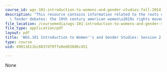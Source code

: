 ```yaml
---
course_id: wgs-101-introduction-to-womens-and-gender-studies-fall-2014
description: "This resource contains information related to the roots of contemporary\
  \ fender debates: the 19th century american women\u2019s rights movement."
file_location: /coursemedia/wgs-101-introduction-to-womens-and-gender-studies-fall-2014/49011611bc6037d79ffe8ed038d6c451_MITWGS_101F14_Sess2.pdf
file_type: application/pdf
layout: pdf
title: 'WGS.101 Introduction to Women''s and Gender Studies: Session 2 Lecture Outline'
type: course
uid: 49011611bc6037d79ffe8ed038d6c451

---
```

None